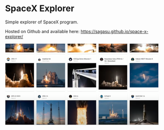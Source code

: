 # SpaceX Explorer
Simple explorer of SpaceX program.

Hosted on Github and available here:
https://sagasu.github.io/space-x-explorer/


![alt text](https://github.com/sagasu/space-x-explorer/blob/master/explorer.png?raw=true)